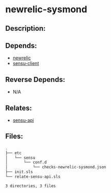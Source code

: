 # newrelic-sysmond

## Description:



## Depends:

  -  [newrelic](/salt/newrelic)
  -  [sensu-client](/salt/sensu-client)

## Reverse Depends:

  -  N/A

## Relates:

  -  [sensu-api](/salt/sensu-api)

## Files:

```bash
.
├── etc
│   └── sensu
│       └── conf.d
│           └── checks-newrelic-sysmond.json
├── init.sls
└── relate-sensu-api.sls

3 directories, 3 files
```
